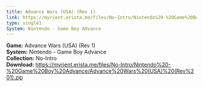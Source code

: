 ```yaml
---
title: Advance Wars (USA) (Rev 1)
link: https://myrient.erista.me/files/No-Intro/Nintendo%20-%20Game%20Boy%20Advance/Advance%20Wars%20(USA)%20(Rev%201).zip
type: single1
System: Nintendo - Game Boy Advance
---
```

<b>Game:</b> Advance Wars (USA) (Rev 1)<br>
<b>System:</b> Nintendo - Game Boy Advance<br>
<b>Collection:</b> No-Intro<br>
<b>Download:</b> https://myrient.erista.me/files/No-Intro/Nintendo%20-%20Game%20Boy%20Advance/Advance%20Wars%20(USA)%20(Rev%201).zip